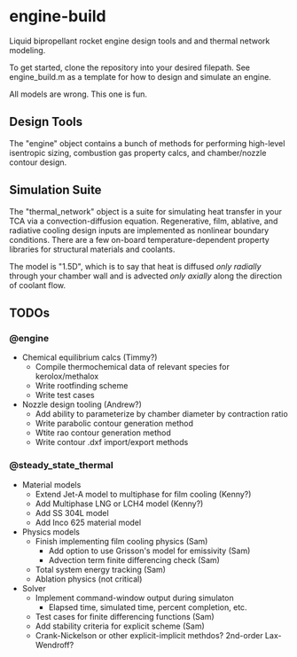 # engine-build
Liquid bipropellant rocket engine design tools and and thermal network modeling.

To get started, clone the repository into your desired filepath. See engine_build.m as a template for how to design and simulate an engine.

All models are wrong. This one is fun. 

## Design Tools
The "engine" object contains a bunch of methods for performing high-level isentropic sizing, combustion gas property calcs, and chamber/nozzle contour design.

## Simulation Suite
The "thermal_network" object is a suite for simulating heat transfer in your TCA via a convection-diffusion equation. Regenerative, film, ablative, and radiative cooling design inputs are implemented as nonlinear boundary conditions. There are a few on-board temperature-dependent property libraries for structural materials and coolants.

The model is "1.5D", which is to say that heat is diffused *only radially* through your chamber wall and is advected *only axially* along the direction of coolant flow.

## TODOs

### @engine
* Chemical equilibrium calcs (Timmy?)
  * Compile thermochemical data of relevant species for kerolox/methalox
  * Write rootfinding scheme
  * Write test cases
* Nozzle design tooling (Andrew?)
  * Add ability to parameterize by chamber diameter by contraction ratio
  * Write parabolic contour generation method
  * Wtite rao contour generation method
  * Write contour .dxf import/export methods
 
### @steady_state_thermal
* Material models
  * Extend Jet-A model to multiphase for film cooling (Kenny?)
  * Add Multiphase LNG or LCH4 model (Kenny?)
  * Add SS 304L model
  * Add Inco 625 material model
* Physics models
  * Finish implementing film cooling physics (Sam)
    * Add option to use Grisson's model for emissivity (Sam)
    * Advection term finite differencing check (Sam)
  * Total system energy tracking (Sam)
  * Ablation physics (not critical)
* Solver 
  * Implement command-window output during simulaton
    * Elapsed time, simulated time, percent completion, etc.
  * Test cases for finite differencing functions (Sam)
  * Add stability criteria for explicit scheme (Sam)
  * Crank-Nickelson or other explicit-implicit methdos? 2nd-order Lax-Wendroff?




